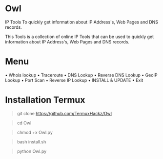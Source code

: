 # Owl
IP Tools To quickly get information about IP Address's, Web Pages and DNS records.

This Tools is a collection of online IP Tools that can be used to quickly get information about IP Address's, Web Pages and DNS records.

# Menu
• Whois lookup
• Traceroute
• DNS Lookup
• Reverse DNS Lookup
• GeoIP Lookup
• Port Scan
• Reverse IP Lookup
• INSTALL & UPDATE
• Exit

# Installation Termux

> git clone https://github.com/TermuxHackz/Owl

> cd Owl

> chmod +x Owl.py

> bash install.sh

> python Owl.py
